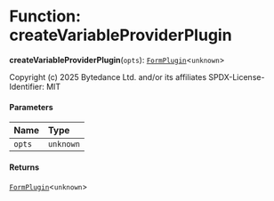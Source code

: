 # Function: createVariableProviderPlugin

**createVariableProviderPlugin**(`opts`): [`FormPlugin`](/auto-docs/editor/classes/FormPlugin.md)<`unknown`>

Copyright (c) 2025 Bytedance Ltd. and/or its affiliates
SPDX-License-Identifier: MIT

#### Parameters

| Name | Type |
| :------ | :------ |
| `opts` | `unknown` |

#### Returns

[`FormPlugin`](/auto-docs/editor/classes/FormPlugin.md)<`unknown`>

